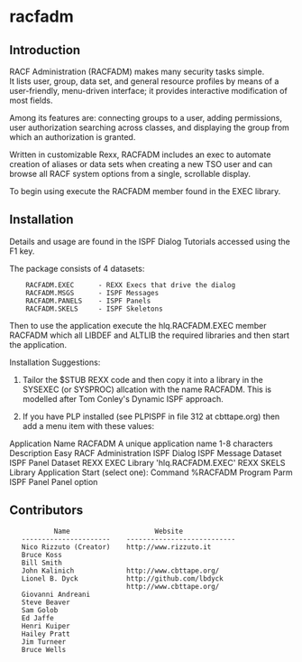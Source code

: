 # racfadm

## Introduction

RACF Administration (RACFADM) makes many security tasks simple.  
It lists user, group, data set, and general resource profiles by means 
of a user-friendly, menu-driven interface; it provides interactive 
modification of most fields.

Among its features are: connecting groups to a user, adding permissions, 
user authorization searching across classes, and displaying the group 
from which an authorization is granted.

Written in customizable Rexx, RACFADM includes an exec to automate creation 
of aliases or data sets when creating a new TSO user and can browse 
all RACF system options from a single, scrollable display.

To begin using execute the RACFADM member found in the EXEC library.

## Installation

Details and usage are found in the ISPF Dialog Tutorials accessed using the F1 key.

The package consists of 4 datasets:

        RACFADM.EXEC      - REXX Execs that drive the dialog
        RACFADM.MSGS      - ISPF Messages
        RACFADM.PANELS    - ISPF Panels
        RACFADM.SKELS     - ISPF Skeletons

Then to use the application execute the hlq.RACFADM.EXEC member 
RACFADM which all LIBDEF and ALTLIB the required libraries and 
then start the application.

Installation Suggestions:

1. Tailor the $STUB REXX code and then copy it into a library in the SYSEXEC
(or SYSPROC) allcation with the name RACFADM. This is modelled after Tom Conley's 
Dynamic ISPF approach.

2. If you have PLP installed (see PLPISPF in file 312 at cbttape.org) then add a menu item with these values:

  Application Name      RACFADM  A unique application name 1-8 characters
  Description           Easy RACF Administration ISPF Dialog
  ISPF Message Dataset
  ISPF Panel Dataset
  REXX EXEC Library     'hlq.RACFADM.EXEC'
  REXX SKELS Library
  Application Start (select one):
     Command %RACFADM
     Program             Parm
     ISPF Panel          Panel option

## Contributors

               Name                     Website
       ----------------------    ---------------------------
       Nico Rizzuto (Creator)    http://www.rizzuto.it
       Bruce Koss
       Bill Smith
       John Kalinich             http://www.cbttape.org/
       Lionel B. Dyck            http://github.com/lbdyck
                                 http://www.cbttape.org/
       Giovanni Andreani
       Steve Beaver
       Sam Golob
       Ed Jaffe
       Henri Kuiper
       Hailey Pratt
       Jim Turneer
       Bruce Wells

